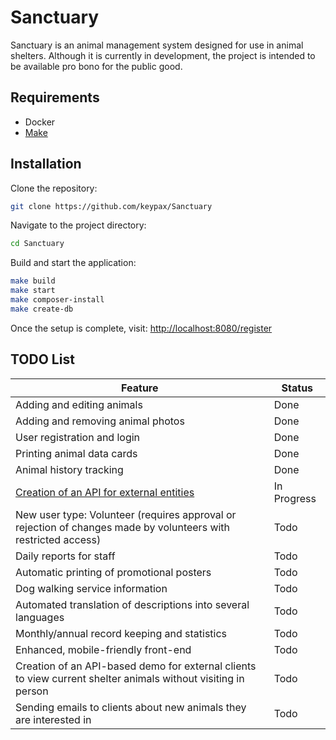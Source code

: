 # Sanctuary

Sanctuary is an animal management system designed for use in animal shelters. Although it is currently in development, the project is intended to be available pro bono for the public good.

## Requirements

- Docker
- [Make](https://en.wikipedia.org/wiki/Make_(software))

## Installation

Clone the repository:

```bash
git clone https://github.com/keypax/Sanctuary
```

Navigate to the project directory:

```bash
cd Sanctuary
```

Build and start the application:

```bash
make build
make start
make composer-install
make create-db
```

Once the setup is complete, visit: [http://localhost:8080/register](http://localhost:8080/register)

## TODO List

| Feature                                                                                                                       | Status      |
|-------------------------------------------------------------------------------------------------------------------------------|-------------|
| Adding and editing animals                                                                                                    | Done        |
| Adding and removing animal photos                                                                                             | Done        |
| User registration and login                                                                                                   | Done        |
| Printing animal data cards                                                                                                    | Done        |
| Animal history tracking                                                                                                       | Done        |
| [Creation of an API for external entities](https://github.com/keypax/Sanctuary-API)                                                                          | In Progress |
| New user type: Volunteer (requires approval or rejection of changes made by volunteers with restricted access)                  | Todo        |
| Daily reports for staff                                                                                                         | Todo        |
| Automatic printing of promotional posters                                                                                     | Todo        |
| Dog walking service information                                                                                                 | Todo        |
| Automated translation of descriptions into several languages                                                                  | Todo        |
| Monthly/annual record keeping and statistics                                                                                  | Todo        |
| Enhanced, mobile-friendly front-end                                                                                           | Todo        |
| Creation of an API-based demo for external clients to view current shelter animals without visiting in person                    | Todo        |
| Sending emails to clients about new animals they are interested in                                                            | Todo        |
